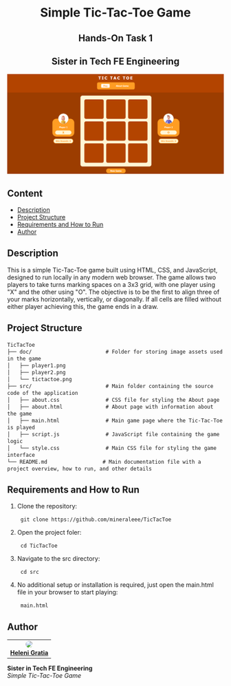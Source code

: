 <h1 align="center">Simple Tic-Tac-Toe Game</h1>
<h2 align="center">Hands-On Task 1</h2>
<h2 align="center"> Sister in Tech FE Engineering </h2>

<p align="center">
  <img src="doc/tictactoe.png" alt="TicTacToe"/>
</p>

## Content
- [Description](#description)
- [Project Structure](#project-structure)
- [Requirements and How to Run](#requirements-and-how-to-run)
- [Author](#author)

## Description
This is a simple Tic-Tac-Toe game built using HTML, CSS, and JavaScript, designed to run locally in any modern web browser. The game allows two players to take turns marking spaces on a 3x3 grid, with one player using "X" and the other using "O". The objective is to be the first to align three of your marks horizontally, vertically, or diagonally. If all cells are filled without either player achieving this, the game ends in a draw.

## Project Structure
```
TicTacToe
├── doc/                        # Folder for storing image assets used in the game
│   ├── player1.png
│   ├── player2.png
│   └── tictactoe.png             
├── src/                        # Main folder containing the source code of the application
│   ├── about.css               # CSS file for styling the About page
│   ├── about.html              # About page with information about the game
│   ├── main.html               # Main game page where the Tic-Tac-Toe is played
│   ├── script.js               # JavaScript file containing the game logic
│   └── style.css               # Main CSS file for styling the game interface
└── README.md                  # Main documentation file with a project overview, how to run, and other details
```

## Requirements and How to Run

1. Clone the repository:
   ```
    git clone https://github.com/mineraleee/TicTacToe
   ```
2. Open the project foler:
   ```
    cd TicTacToe
   ```
3. Navigate to the src directory:
   ```
    cd src
   ```
4. No additional setup or installation is required, just open the main.html file in your browser to start playing:
   ```
    main.html
   ```

## Author
<table>
  <tr>
    <td align="center">
      <a href="https://github.com/mineraleee">
        <img src="https://avatars.githubusercontent.com/mineraleee" width="80" style="border-radius: 50%;" /><br />
        <span><b>Heleni Gratia</b></span>
      </a>
    </td>
  </tr>
</table>

<div>
  <strong>Sister in Tech FE Engineering</strong><br>
  <em>Simple Tic-Tac-Toe Game</em>
</div>